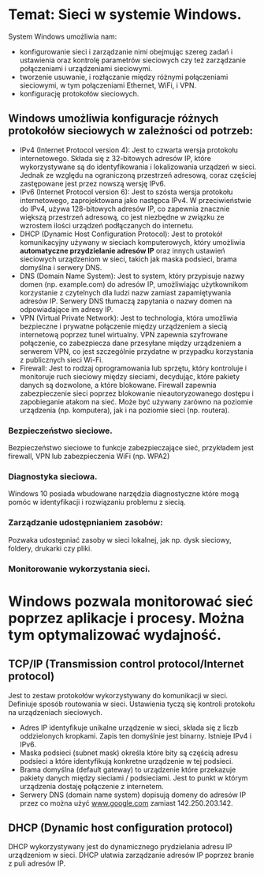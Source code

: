  # Temat: Sieci w systemie Windows.
System Windows umożliwia nam:
- konfigurowanie sieci i zarządzanie nimi obejmując szereg zadań i ustawienia oraz kontrolę parametrów sieciowych czy też zarządzanie połączeniami i urządzeniami sieciowymi.
- tworzenie usuwanie, i rozłączanie między różnymi połączeniami sieciowymi, w tym połączeniami Ethernet, WiFi, i VPN.
- konfigurację protokołów sieciowych.
## Windows umożliwia konfiguracje różnych protokołów sieciowych w zależności od potrzeb:
- IPv4 (Internet Protocol version 4): Jest to czwarta wersja protokołu internetowego. Składa się z 32-bitowych adresów IP, które wykorzystywane są do identyfikowania i lokalizowania urządzeń w sieci. Jednak ze względu na ograniczoną przestrzeń adresową, coraz częściej zastępowane jest przez nowszą wersję IPv6.
- IPv6 (Internet Protocol version 6): Jest to szósta wersja protokołu internetowego, zaprojektowana jako następca IPv4. W przeciwieństwie do IPv4, używa 128-bitowych adresów IP, co zapewnia znacznie większą przestrzeń adresową, co jest niezbędne w związku ze wzrostem ilości urządzeń podłączanych do internetu.
- DHCP (Dynamic Host Configuration Protocol): Jest to protokół komunikacyjny używany w sieciach komputerowych, który umożliwia **automatyczne przydzielanie adresów IP** oraz innych ustawień sieciowych urządzeniom w sieci, takich jak maska podsieci, brama domyślna i serwery DNS.
- DNS (Domain Name System): Jest to system, który przypisuje nazwy domen (np. example.com) do adresów IP, umożliwiając użytkownikom korzystanie z czytelnych dla ludzi nazw zamiast zapamiętywania adresów IP. Serwery DNS tłumaczą zapytania o nazwy domen na odpowiadające im adresy IP.
- VPN (Virtual Private Network): Jest to technologia, która umożliwia bezpieczne i prywatne połączenie między urządzeniem a siecią internetową poprzez tunel wirtualny. VPN zapewnia szyfrowane połączenie, co zabezpiecza dane przesyłane między urządzeniem a serwerem VPN, co jest szczególnie przydatne w przypadku korzystania z publicznych sieci Wi-Fi.
- Firewall: Jest to rodzaj oprogramowania lub sprzętu, który kontroluje i monitoruje ruch sieciowy między sieciami, decydując, które pakiety danych są dozwolone, a które blokowane. Firewall zapewnia zabezpieczenie sieci poprzez blokowanie nieautoryzowanego dostępu i zapobieganie atakom na sieć. Może być używany zarówno na poziomie urządzenia (np. komputera), jak i na poziomie sieci (np. routera).
### Bezpieczeństwo sieciowe.
Bezpieczeństwo sieciowe to funkcje zabezpieczające sieć, przykładem jest firewall, VPN lub zabezpieczenia WiFi (np. WPA2)
### Diagnostyka sieciowa.
Windows 10 posiada wbudowane narzędzia diagnostyczne które mogą pomóc w identyfikacji i rozwiązaniu problemu z siecią.
### Zarządzanie udostępnianiem zasobów:
Pozwaka udostępniać zasoby w sieci lokalnej, jak np. dysk sieciowy, foldery, drukarki czy pliki.
### Monitorowanie wykorzystania sieci.
Windows pozwala monitorować sieć poprzez aplikacje i procesy. Można tym optymalizować wydajność.
============================================
## TCP/IP (Transmission control protocol/Internet protocol) 
Jest to zestaw protokołów wykorzystywany do komunikacji w sieci. Definiuje sposób routowania w sieci. Ustawienia tyczą się kontroli protokołu na urządzeniach sieciowych.
- Adres IP identyfikuje unikalne urządzenie w sieci, składa się z liczb oddzielonych kropkami. Zapis ten domyślnie jest binarny. Istnieje IPv4 i IPv6.
- Maska podsieci (subnet mask) określa które bity są częścią adresu podsieci a które identyfikują konkretne urządzenie w tej podsieci.
- Brama domyślna (default gateway) to urządzenie które przekazuje pakiety danych między sieciami / podsieciami. Jest to punkt w którym urządzenia dostaję połączenie z internetem.
- Serwery DNS (domain name system) dopisują domeny do adresów IP przez co można użyć www.google.com zamiast 142.250.203.142.
## DHCP (Dynamic host configuration protocol)
DHCP wykorzystywany jest do dynamicznego prydzielania adresu IP urządzeniom w sieci. DHCP ułatwia zarządzanie adresów IP poprzez branie z puli adresów IP.
